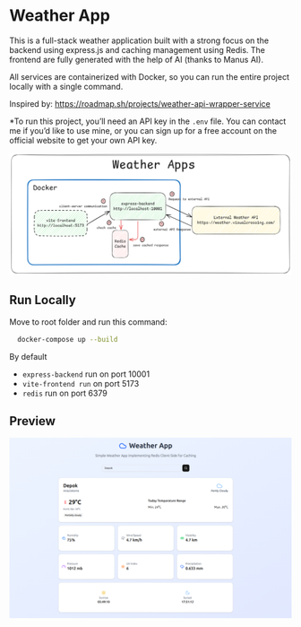 # Weather App

This is a full-stack weather application built with a strong focus on the backend using express.js and caching management using Redis. The frontend are fully generated with the help of AI (thanks to Manus AI).

All services are containerized with Docker, so you can run the entire project locally with a single command.

Inspired by: https://roadmap.sh/projects/weather-api-wrapper-service

*To run this project, you’ll need an API key in the ```.env``` file.
You can contact me if you’d like to use mine, or you can sign up for a free account on the official website to get your own API key.

![alt text](flow.png)

## Run Locally

Move to root folder and run this command:
```bash
  docker-compose up --build
```
By default
- ```express-backend``` run on port 10001
- ```vite-frontend run``` on port 5173
- ```redis``` run on port 6379

## Preview

![alt text](screenshot.png)


